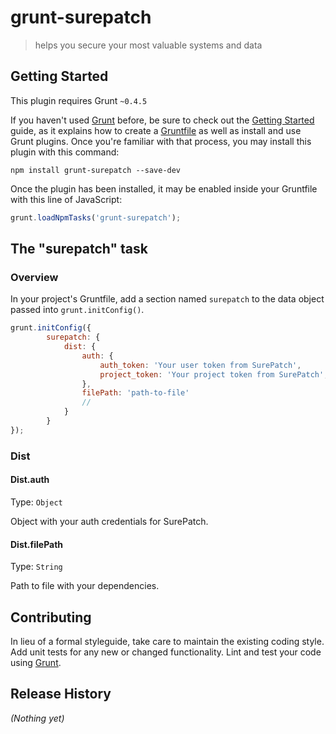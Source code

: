 # grunt-surepatch

> helps you secure your most valuable systems and data

## Getting Started
This plugin requires Grunt `~0.4.5`

If you haven't used [Grunt](http://gruntjs.com/) before, be sure to check out the [Getting Started](http://gruntjs.com/getting-started) guide, as it explains how to create a [Gruntfile](http://gruntjs.com/sample-gruntfile) as well as install and use Grunt plugins. Once you're familiar with that process, you may install this plugin with this command:

```shell
npm install grunt-surepatch --save-dev
```

Once the plugin has been installed, it may be enabled inside your Gruntfile with this line of JavaScript:

```js
grunt.loadNpmTasks('grunt-surepatch');
```

## The "surepatch" task

### Overview
In your project's Gruntfile, add a section named `surepatch` to the data object passed into `grunt.initConfig()`.

```js
grunt.initConfig({
		surepatch: {
			dist: {
				auth: {
					auth_token: 'Your user token from SurePatch',
					project_token: 'Your project token from SurePatch',
				},
				filePath: 'path-to-file'
				//
			}
		}
});
```

### Dist

#### Dist.auth
Type: `Object`

Object with your auth credentials for SurePatch.

#### Dist.filePath
Type: `String`

Path to file with your dependencies.

## Contributing
In lieu of a formal styleguide, take care to maintain the existing coding style. Add unit tests for any new or changed functionality. Lint and test your code using [Grunt](http://gruntjs.com/).

## Release History
_(Nothing yet)_
